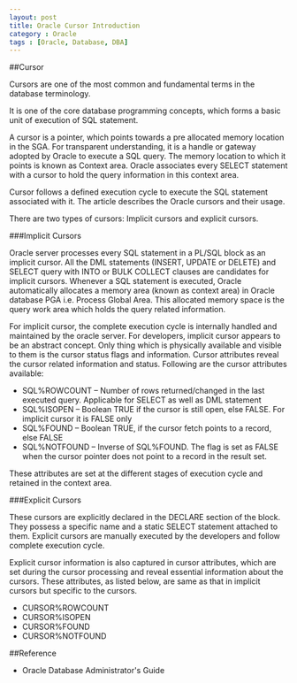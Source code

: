 ```yaml
---
layout: post
title: Oracle Cursor Introduction
category : Oracle
tags : [Oracle, Database, DBA]
---
```


##Cursor

Cursors are one of the most common and fundamental terms in the database terminology. 

It is one of the core database programming concepts, which forms a basic unit of execution of SQL statement.

A cursor is a pointer, which points towards a pre allocated memory location in the SGA. For transparent understanding, it is a handle or gateway adopted by Oracle to execute a SQL query. The memory location to which it points is known as Context area. Oracle associates every SELECT statement with a cursor to hold the query information in this context area.

Cursor follows a defined execution cycle to execute the SQL statement associated with it. The article describes the Oracle cursors and their usage.

There are two types of cursors: Implicit cursors and explicit cursors.

###Implicit Cursors

Oracle server processes every SQL statement in a PL/SQL block as an implicit cursor. All the DML statements (INSERT, UPDATE or DELETE) and SELECT query with INTO or BULK COLLECT clauses are candidates for implicit cursors. Whenever a SQL statement is executed, Oracle automatically allocates a memory area (known as context area) in Oracle database PGA i.e. Process Global Area. This allocated memory space is the query work area which holds the query related information.

For implicit cursor, the complete execution cycle is internally handled and maintained by the oracle server. For developers, implicit cursor appears to be an abstract concept. Only thing which is physically available and visible to them is the cursor status flags and information. Cursor attributes reveal the cursor related information and status. Following are the cursor attributes available:

* SQL%ROWCOUNT – Number of rows returned/changed in the last executed query. Applicable for SELECT as well as DML statement
* SQL%ISOPEN – Boolean TRUE if the cursor is still open, else FALSE. For implicit cursor it is FALSE only
* SQL%FOUND – Boolean TRUE, if the cursor fetch points to a record, else FALSE
* SQL%NOTFOUND – Inverse of SQL%FOUND. The flag is set as FALSE when the cursor pointer does not point to a record in the result set.

These attributes are set at the different stages of execution cycle and retained in the context area.

###Explicit Cursors

These cursors are explicitly declared in the DECLARE section of the block. They possess a specific name and a static SELECT statement attached to them. Explicit cursors are manually executed by the developers and follow complete execution cycle.

Explicit cursor information is also captured in cursor attributes, which are set during the cursor processing and reveal essential information about the cursors. These attributes, as listed below, are same as that in implicit cursors but specific to the cursors.

* CURSOR%ROWCOUNT
* CURSOR%ISOPEN
* CURSOR%FOUND
* CURSOR%NOTFOUND

##Reference

* Oracle Database Administrator's Guide